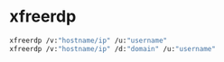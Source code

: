 # xfreerdp

```sh
xfreerdp /v:"hostname/ip" /u:"username"
xfreerdp /v:"hostname/ip" /d:"domain" /u:"username"
```

